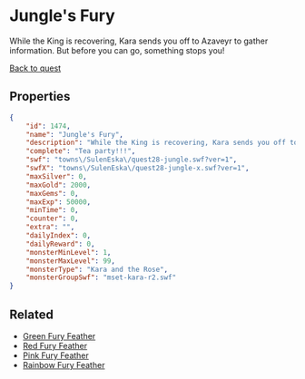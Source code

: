 # Jungle's Fury

While the King is recovering, Kara sends you off to Azaveyr to gather information. But before you can go, something stops you!

[Back to quest](../quests.md)

## Properties

```json
{
    "id": 1474,
    "name": "Jungle's Fury",
    "description": "While the King is recovering, Kara sends you off to Azaveyr to gather information. But before you can go, something stops you!",
    "complete": "Tea party!!!",
    "swf": "towns\/SulenEska\/quest28-jungle.swf?ver=1",
    "swfX": "towns\/SulenEska\/quest28-jungle-x.swf?ver=1",
    "maxSilver": 0,
    "maxGold": 2000,
    "maxGems": 0,
    "maxExp": 50000,
    "minTime": 0,
    "counter": 0,
    "extra": "",
    "dailyIndex": 0,
    "dailyReward": 0,
    "monsterMinLevel": 1,
    "monsterMaxLevel": 99,
    "monsterType": "Kara and the Rose",
    "monsterGroupSwf": "mset-kara-r2.swf"
}
```

## Related

- [Green Fury Feather](../items/17778-green-fury-feather.md)
- [Red Fury Feather](../items/17779-red-fury-feather.md)
- [Pink Fury Feather](../items/17780-pink-fury-feather.md)
- [Rainbow Fury Feather](../items/17781-rainbow-fury-feather.md)

